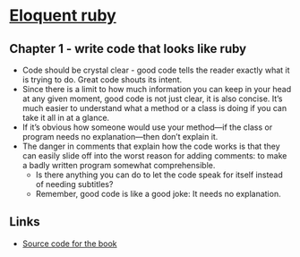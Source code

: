 # [Eloquent ruby](http://goodreads.com/book/show/9364729)
## Chapter 1 - write code that looks like ruby
- Code should be crystal clear - good code tells the reader exactly what it is trying to do. Great code shouts its intent.
- Since there is a limit to how much information you can keep in your head at any given moment, good code is not just clear, it is also concise. It’s much easier to understand what a method or a class is doing if you can take it all in at a glance.
- If it’s obvious how someone would use your method—if the class or program needs no explanation—then don’t explain it.
- The danger in comments that explain how the code works is that they can easily slide off into the worst reason for adding comments: to make a badly written program somewhat comprehensible.
	- Is there anything you can do to let the code speak for itself instead of needing subtitles?
	- Remember, good code is like a good joke: It needs no explanation.

## Links
- [Source code for the book](https://github.com/russolsen/eloquent_ruby_code)